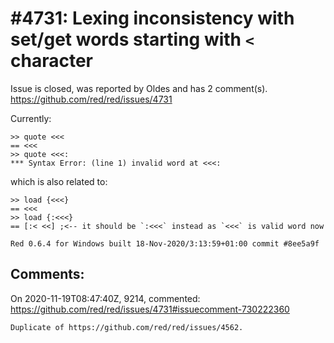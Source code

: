 
#4731: Lexing inconsistency with set/get words starting with `<` character
================================================================================
Issue is closed, was reported by Oldes and has 2 comment(s).
<https://github.com/red/red/issues/4731>

Currently:
```
>> quote <<<
== <<<
>> quote <<<:
*** Syntax Error: (line 1) invalid word at <<<:
```
which is also related to:
```
>> load {<<<}
== <<<
>> load {:<<<}
== [:< <<] ;<-- it should be `:<<<` instead as `<<<` is valid word now
```
```
Red 0.6.4 for Windows built 18-Nov-2020/3:13:59+01:00 commit #8ee5a9f
```



Comments:
--------------------------------------------------------------------------------

On 2020-11-19T08:47:40Z, 9214, commented:
<https://github.com/red/red/issues/4731#issuecomment-730222360>

    Duplicate of https://github.com/red/red/issues/4562.

